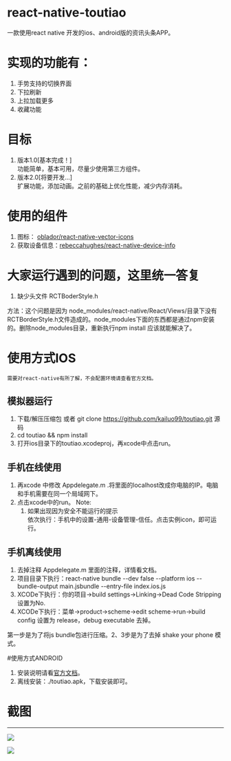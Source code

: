 # react-native-toutiao
一款使用react native 开发的ios、android版的资讯头条APP。

# 实现的功能有：

1. 手势支持的切换界面
2. 下拉刷新
3. 上拉加载更多
4. 收藏功能

# 目标

1. 版本1.0[基本完成！]  
    功能简单，基本可用，尽量少使用第三方组件。
2. 版本2.0[将要开发...]  
    扩展功能，添加动画。之前的基础上优化性能，减少内存消耗。

# 使用的组件

1. 图标： [oblador/react-native-vector-icons](https://github.com/oblador/react-native-vector-icons)
2. 获取设备信息：[rebeccahughes/react-native-device-info](https://github.com/rebeccahughes/react-native-device-info)

# 大家运行遇到的问题，这里统一答复

1. 缺少头文件 RCTBoderStyle.h

方法：这个问题是因为 node_modules/react-native/React/Views/目录下没有RCTBorderStyle.h文件造成的。node_modules下面的东西都是通过npm安装的。删除node_modules目录，重新执行npm install 应该就能解决了。


# 使用方式IOS

    需要对react-native有所了解，不会配置环境请查看官方文档。

## 模拟器运行
1. 下载/解压压缩包 或者 git clone https://github.com/kailuo99/toutiao.git 源码
2. cd toutiao && npm install
3. 打开ios目录下的toutiao.xcodeproj，再xcode中点击run。

## 手机在线使用
1. 再xcode 中修改 Appdelegate.m .将里面的localhost改成你电脑的IP。电脑和手机需要在同一个局域网下。
2. 点击xcode中的run。
Note:
    1. 如果出现因为安全不能运行的提示  
    依次执行：手机中的设置-通用-设备管理-信任。点击实例icon，即可运行。

## 手机离线使用
1. 去掉注释 Appdelegate.m 里面的注释，详情看文档。
2. 项目目录下执行：react-native bundle --dev false --platform ios --bundle-output main.jsbundle --entry-file index.ios.js
3. XCODe下执行：你的项目->build settings->Linking->Dead Code Stripping设置为No.
4. XCODe下执行：菜单->product->scheme->edit scheme->run->build config 设置为 release，debug executable 去掉。

第一步是为了将js bundle包进行压缩。2、3步是为了去掉 shake your phone 模式。

#使用方式ANDROID

1. 安装说明请看[官方文档](http://facebook.github.io/react-native/docs/android-setup.html#content)。
2. 离线安装：./toutiao.apk，下载安装即可。


# 截图
---
![](http://m.yergoo.com/2.0.jpg)  


![](http://m.yergoo.com/2.1.jpg)
